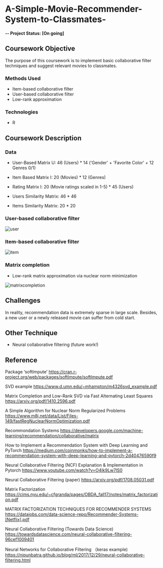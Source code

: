 # A-Simple-Movie-Recommender-System-to-Classmates-

#### -- Project Status: [On going]

## Coursework Objective

The purpose of this coursework is to implement basic collaborative filter techniques and suggest relevant movies to classmates.

### Methods Used
* Item-based collaborative filter 
* User-based collaborative filter 
* Low-rank approximation

### Technologies
* R

## Coursework Description

### Data 

* User-Based Matrix U: 46 (Users) * 14 ('Gender' + 'Favorite Color' + 12 Genres 0/1)
* Item Based Matrix I: 20 (Movies) * 12 (Genres)
* Rating Matrix l: 20 (Movie ratings scaled in 1-5) * 45 (Users)

* Users Similarity Matrix: 46 * 46
* Items Similarity Matrix: 20 * 20

### User-based collaborative filter 

![user](https://user-images.githubusercontent.com/49653689/95283857-b9930200-082a-11eb-8ed3-fc1ef52e68b3.png)

### Item-based collaborative filter 

![item](https://user-images.githubusercontent.com/49653689/95283871-bef04c80-082a-11eb-97b6-18cd2db35a65.png)

### Matrix completion

* Low-rank matrix approximation via nuclear norm minimization

![matrixcompletion](https://user-images.githubusercontent.com/49653689/95283874-c1eb3d00-082a-11eb-92bc-403cf2b50a9e.png)

## Challenges 

In reality, recommendation data is extremely sparse in large scale. Besides, a new user or a newly released movie can suffer from cold start. 

## Other Technique 

* Neural collaborative filtering (future work!)

## Reference

Package ‘softImpute’ 
https://cran.r-project.org/web/packages/softImpute/softImpute.pdf

SVD example 
https://www.d.umn.edu/~mhampton/m4326svd_example.pdf

Matrix Completion and Low-Rank SVD via Fast Alternating Least Squares
https://arxiv.org/pdf/1410.2596.pdf

A Simple Algorithm for Nuclear Norm Regularized Problems 
https://www.m8j.net/data/List/Files-149/fastRegNuclearNormOptimization.pdf

Recommondation Systems
https://developers.google.com/machine-learning/recommendation/collaborative/matrix

How to Implement a Recommendation System with Deep Learning and PyTorch
https://medium.com/coinmonks/how-to-implement-a-recommendation-system-with-deep-learning-and-pytorch-2d40476590f9

Neural Collaborative Filtering (NCF) Explanation & Implementation in Pytorch
https://www.youtube.com/watch?v=O4lk9Lw7lS0

Neural Collaborative Filtering (paper)
https://arxiv.org/pdf/1708.05031.pdf

Matrix Factorization
https://cims.nyu.edu/~cfgranda/pages/OBDA_fall17/notes/matrix_factorization.pdf

MATRIX FACTORIZATION TECHNIQUES FOR RECOMMENDER SYSTEMS
https://datajobs.com/data-science-repo/Recommender-Systems-[Netflix].pdf

Neural Collaborative Filtering (Towards Data Science)
https://towardsdatascience.com/neural-collaborative-filtering-96cef1009401

Neural Networks for Collaborative Filtering （keras example) 
https://nipunbatra.github.io/blog/ml/2017/12/29/neural-collaborative-filtering.html
